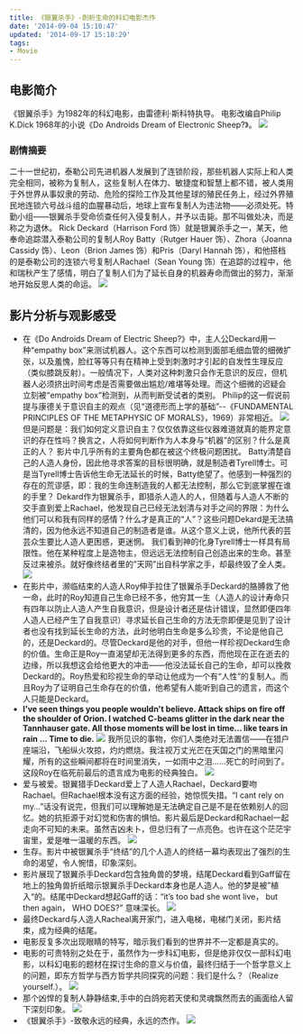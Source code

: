 ```yaml
---
title: 《银翼杀手》-剖析生命的科幻电影杰作
date: '2014-09-04 15:10:47'
updated: '2014-09-17 15:18:29'
tags: 
- Movie
---
```


## 电影简介
《银翼杀手》为1982年的科幻电影，由雷德利·斯科特执导。
电影改编自Philip K.Dick 1968年的小说《Do Androids Dream of Electronic Sheep?》。
![](《银翼杀手》-剖析生命的科幻电影杰作/yinyi1.jpg)
### 剧情摘要
二十一世纪初，泰勒公司先进机器人发展到了连锁阶段，那些机器人实际上和人类完全相同，被称为复制人，这些复制人在体力、敏捷度和智慧上都不错，被人类用于外世界从事奴隶的劳动、危险的探险工作及其他星球的殖民任务上，经过外界殖民地连锁六号战斗组的血腥暴动后，地球上宣布复制人为违法物——必须处死。特勤小组——银翼杀手受命侦查任何入侵复制人，并予以击毙。那不叫做处决，而是称之为退休。
Rick Deckard（Harrison Ford 饰）就是银翼杀手之一，某天，他奉命追踪潜入泰勒公司的复制人Roy Batty（Rutger Hauer 饰）、Zhora（Joanna Cassidy 饰）、Leon（Brion James 饰）和Pris（Daryl Hannah 饰），和他搭档的是泰勒公司的连锁六号复制人Rachael（Sean Young 饰）在追踪的过程中，他和瑞秋产生了感情，明白了复制人们为了延长自身的机器寿命而做出的努力，渐渐地开始反思人类的命运。
![](《银翼杀手》-剖析生命的科幻电影杰作/yinyi10.jpg)
## 影片分析与观影感受
* 在《Do Androids Dream of Electric Sheep?》中，主人公Deckard用一种“empathy box”来测试机器人。这个东西可以检测到面部毛细血管的细微扩张，以及羞愧，脸红等等只有在精神上受到刺激时才引起的自发性生理反应（类似膝跳反射）。一般情况下，人类对这种刺激只会作无意识的反应，但机器人必须挤出时间考虑是否需要做出尴尬/难堪等处理。而这个细微的迟疑会立刻被“empathy box”检测到，从而判断受试者的类别。 
Philip的这一假说前提与康德关于意识自主的观点（见“道德形而上学的基础”--《FUNDAMENTAL PRINCIPLES OF THE METAPHYSIC OF MORALS》，1969）非常相近。
![](《银翼杀手》-剖析生命的科幻电影杰作/yinyi9.jpg)
但是问题是：我们如何定义意识自主？仅仅依靠这些仪器难道就真的能界定意识的存在性吗？换言之，人将如何判断作为人本身与“机器”的区别？什么是真正的人？
影片中几乎所有的主要角色都在被这个终极问题困扰。
Batty清楚自己的人造人身份，因此他寻求答案的目标很明确，就是制造者Tyrell博士。可是当Tyrell博士告诉他生命无法延长的时候，Batty绝望了。他感到一种强烈的存在的荒谬感，即：我的生命连制造我的人都无法控制，那么它到底掌握在谁的手里？
Dekard作为银翼杀手，即猎杀人造人的人，但随着与人造人不断的交手直到爱上Rachael，他发现自己已经无法划清与对手之间的界限：为什么他们可以和我有同样的感情？什么才是真正的“人”？这些问题Dekard是无法搞清的，因为他永远不知道自己的制造者是谁。从这个意义上说，他所代表的芸芸众生要比人造人更困惑，更迷惘。
我们看到神的化身Tyrell博士一样具有局限性。他在某种程度上是造物主，但远远无法控制自己创造出来的生命。甚至反过来被杀。就好像终结者里的”天网”出自科学家之手，却最终毁了全人类。 
![](《银翼杀手》-剖析生命的科幻电影杰作/yinyi8.jpg)
* 在影片中，濒临结束的人造人Roy伸手拉住了银翼杀手Deckard的胳膊救了他一命，此时的Roy知道自己生命已经不多，他穷其一生（人造人的设计寿命只有四年以防止人造人产生自我意识，但是设计者还是估计错误，显然即便四年人造人已经产生了自我意识）寻求延长自己生命的方法无奈即便是见到了设计者也没有找到延长生命的方法，此时他明白生命是多么珍贵，不论是他自己的，还是Deckard的。尽管Deckard是他的对手，但他一样珍视Deckard生命的价值。生命正是Roy一直渴望却无法得到更多的东西，而他现在正在逝去的边缘，所以我想这会给他更大的冲击——他没法延长自己的生命，却可以挽救Deckard的。Roy热爱和珍视生命的举动让他成为一个有“人性”的复制人。而且Roy为了证明自己生命存在的价值，他希望有人能听到自己的遗言，而这个人只能是Deckard。
* **I've seen things you people wouldn't believe. Attack ships on fire off the shoulder of Orion. I watched C-beams glitter in the dark near the Tannhauser gate. All those moments will be lost in time... like tears in rain
... Time to die.**
![](《银翼杀手》-剖析生命的科幻电影杰作/yinyi11.jpg)
我所见识的事物，你们人类绝对无法置信——在猎户座端沿，飞船纵火攻掠，灼灼燃烧。我注视万丈光芒在天国之门的黑暗里闪耀，所有的这些瞬间都将在时间里消失，一如雨中之泪……死亡的时间到了。
这段Roy在临死前最后的遗言成为电影的经典独白。
![](《银翼杀手》-剖析生命的科幻电影杰作/yinyi7.jpg)
* 爱与被爱。银翼猎手Deckard爱上了人造人Rachael，Deckard要吻Rachael。但Rachael根本没有这方面的经验，她惊慌失措。“I cant rely on my…”话没有说完，但我们可以理解她是无法确定自己是不是在依赖别人的回忆。她的抗拒源于对幻觉和伤害的惧怕。影片最后是Deckard和Rachael一起走向不可知的未来。虽然吉凶未卜，但总归有了一点亮色。也许在这个茫茫宇宙里，爱是唯一温暖的东西。 
![](《银翼杀手》-剖析生命的科幻电影杰作/yinyi2.jpg)
* 生存。影片中被银翼杀手“终结”的几个人造人的终结一幕均表现出了强烈的生命的渴望，令人惋惜，印象深刻。
* 影片展现了银翼杀手Deckard包含独角兽的梦境，结尾Deckard看到Gaff留在地上的独角兽折纸暗示银翼杀手Deckard本身也是人造人。他的梦是被”植入“的。结尾中Deckard想起Gaff的话：“it’s too bad she wont live， but then again， WHO DOES?” 意味深长。
![](《银翼杀手》-剖析生命的科幻电影杰作/yinyi3.jpg)
* 最终Deckard与人造人Racheal离开家门，进入电梯，电梯门关闭，影片结束，成为经典的结尾。
* 电影反复多次出现眼睛的特写，暗示我们看到的世界并不一定都是真实的。
* 电影的可贵特别之处在于，虽然作为一步科幻电影，但是绝非仅仅一部科幻电影，以科幻电影的题材在探讨生命的意义与价值，最终归结于一个哲学意义上的问题，即东方哲学与西方哲学共同探究的问题：我们是什么？（Realize yourself.）。
![](《银翼杀手》-剖析生命的科幻电影杰作/yinyi4.jpg)
* 那个凶悍的复制人静静结束,手中的白鸽宛若天使和灵魂飘然而去的画面给人留下深刻印象。
![](《银翼杀手》-剖析生命的科幻电影杰作/yinyi6.jpg)
* 《银翼杀手》-致敬永远的经典，永远的杰作。
![](《银翼杀手》-剖析生命的科幻电影杰作/yinyi5.jpg)

